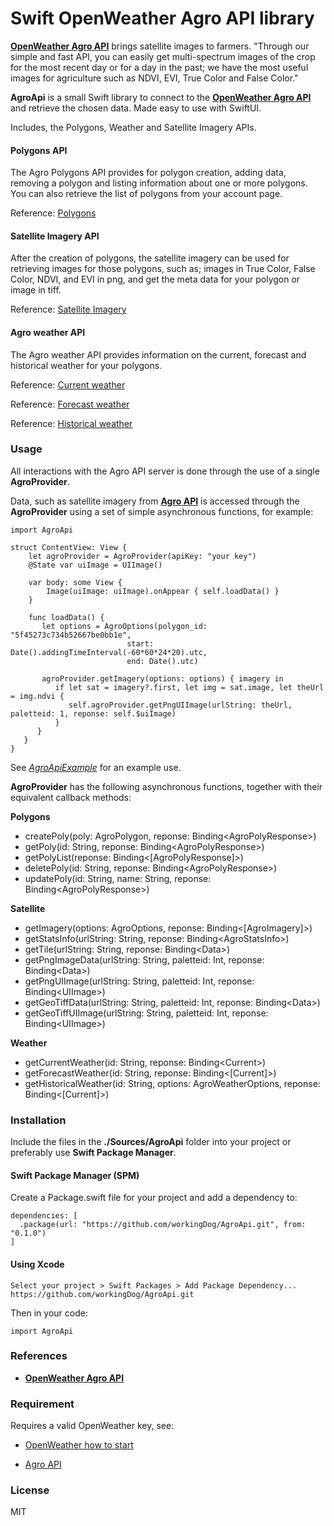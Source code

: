 # Swift OpenWeather Agro API library

[**OpenWeather Agro API**](https://agromonitoring.com/) brings satellite images to farmers. 
"Through our simple and fast API, you can easily get multi-spectrum images of the crop for the most recent day or for a day in the past; we have the most useful images for agriculture such as NDVI, EVI, True Color and False Color."

**AgroApi** is a small Swift library to connect to the [**OpenWeather Agro API**](https://agromonitoring.com/api) and retrieve the chosen data. Made easy to use with SwiftUI.

Includes, the Polygons, Weather and Satellite Imagery APIs.

#### Polygons API

The Agro Polygons API provides for polygon creation, adding data, removing a polygon and listing information about one or more polygons. 
You can also retrieve the list of polygons from your account page.

Reference: [Polygons](https://agromonitoring.com/api/polygons)

#### Satellite Imagery API

After the creation of polygons, the satellite imagery can be used for retrieving images for those polygons, such as; 
images in True Color, False Color, NDVI, and EVI in png, and get the meta data for your polygon or image in tiff.

Reference: [Satellite Imagery](https://agromonitoring.com/api/images)

#### Agro weather API

The Agro weather API provides information on the current, forecast and historical weather for your polygons.

Reference: [Current weather](https://agromonitoring.com/api/current-weather)

Reference: [Forecast weather](https://agromonitoring.com/api/forecast-weather)

Reference: [Historical weather](https://agromonitoring.com/api/history-weather)

### Usage

All interactions with the Agro API server is done through the use of a single **AgroProvider**.

Data, such as satellite imagery from  [**Agro API**](https://agromonitoring.com/api) is accessed through the **AgroProvider** 
using a set of simple asynchronous functions, for example:

    import AgroApi
    
    struct ContentView: View {
        let agroProvider = AgroProvider(apiKey: "your key")
        @State var uiImage = UIImage()
        
        var body: some View {
            Image(uiImage: uiImage).onAppear { self.loadData() }
        }
        
        func loadData() {
           let options = AgroOptions(polygon_id: "5f45273c734b52667be0bb1e",
                              start: Date().addingTimeInterval(-60*60*24*20).utc,
                              end: Date().utc)
    
           agroProvider.getImagery(options: options) { imagery in
              if let sat = imagery?.first, let img = sat.image, let theUrl = img.ndvi {
                 self.agroProvider.getPngUIImage(urlString: theUrl, paletteid: 1, reponse: self.$uiImage)
              }
          }
       }
    }
   
See [*AgroApiExample*](https://github.com/workingDog/AgroApiExample) for an example use.

**AgroProvider** has the following asynchronous functions, together with their equivalent callback methods:

**Polygons**

- createPoly(poly: AgroPolygon, reponse: Binding\<AgroPolyResponse>)
- getPoly(id: String, reponse: Binding\<AgroPolyResponse>) 
- getPolyList(reponse: Binding\<[AgroPolyResponse]>) 
- deletePoly(id: String, reponse: Binding\<AgroPolyResponse>)
- updatePoly(id: String, name: String, reponse: Binding\<AgroPolyResponse>)

**Satellite**

- getImagery(options: AgroOptions, reponse: Binding\<[AgroImagery]>) 
- getStatsInfo(urlString: String, reponse: Binding\<AgroStatsInfo>)
- getTile(urlString: String, reponse: Binding\<Data>) 
- getPngImageData(urlString: String, paletteid: Int, reponse: Binding\<Data>) 
- getPngUIImage(urlString: String, paletteid: Int, reponse: Binding\<UIImage>) 
- getGeoTiffData(urlString: String, paletteid: Int, reponse: Binding\<Data>)
- getGeoTiffUIImage(urlString: String, paletteid: Int, reponse: Binding\<UIImage>)
  
**Weather**

- getCurrentWeather(id: String, reponse: Binding\<Current>)
- getForecastWeather(id: String, reponse: Binding\<[Current]>)
- getHistoricalWeather(id: String, options: AgroWeatherOptions, reponse: Binding\<[Current]>)

### Installation

Include the files in the **./Sources/AgroApi** folder into your project or preferably use **Swift Package Manager**. 

#### Swift Package Manager  (SPM)

Create a Package.swift file for your project and add a dependency to:

    dependencies: [
      .package(url: "https://github.com/workingDog/AgroApi.git", from: "0.1.0")
    ]

#### Using Xcode

    Select your project > Swift Packages > Add Package Dependency...
    https://github.com/workingDog/AgroApi.git

Then in your code:

    import AgroApi
    

### References

-    [**OpenWeather Agro API**](https://agromonitoring.com/api)


### Requirement

Requires a valid OpenWeather key, see:

-    [OpenWeather how to start](https://openweathermap.org/appid)

-    [Agro API](https://agromonitoring.com/api/get)

### License

MIT
